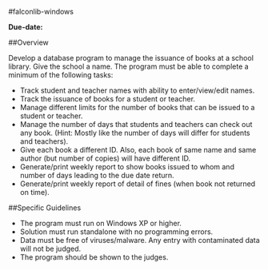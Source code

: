 #falconlib-windows

**Due-date:**

##Overview

Develop a database program to manage the issuance of books at a school library. Give the school a name. 
The program must be able to complete a minimum of the following tasks:
* Track student and teacher names with ability to enter/view/edit names.
* Track the issuance of books for a student or teacher.
* Manage different limits for the number of books that can be issued to a student or teacher.
* Manage the number of days that students and teachers can check out any book. (Hint: Mostly like the number of days
will differ for students and teachers).
* Give each book a different ID. Also, each book of same name and same author (but number of copies) will have 
different ID.
* Generate/print weekly report to show books issued to whom and number of days leading to the due date return.
* Generate/print weekly report of detail of fines (when book not returned on time).

##Specific Guidelines

* The program must run on Windows XP or higher.
* Solution must run standalone with no programming errors.
* Data must be free of viruses/malware. Any entry with contaminated data will not be judged.
* The program should be shown to the judges.
